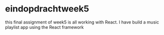 # eindopdrachtweek5
this final assignment of week5 is all working with React. I have build a music playlist app using the React framework
